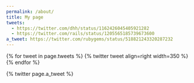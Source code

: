```yaml
---
permalink: /about/
title: My page
tweets:
  - https://twitter.com/dhh/status/1162426045405921282
  - https://twitter.com/rails/status/1205565185739673600
a_tweet: https://twitter.com/rubygems/status/518821243320287232
---
```


{% for tweet in page.tweets %}
  {% twitter tweet align=right width=350 %}
{% endfor %}

{% twitter page.a_tweet %}

